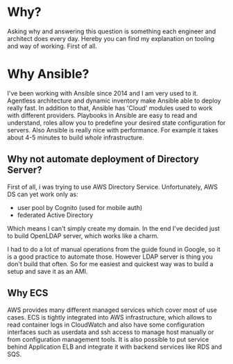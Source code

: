 # Why?

Asking why and answering this question is something each engineer and architect does every day.
Hereby you can find my explanation on tooling and way of working.
First of all.


# Why Ansible?

I've been working with Ansible since 2014 and I am very used to it. Agentless architecture and dynamic inventory make Ansible able to deploy really fast.
In addition to that, Ansible has 'Cloud' modules used to work with different providers.
Playbooks in Ansible are easy to read and understand, roles allow you to predefine your desired state configuration for servers.
Also Ansible is really nice with performance. For example it takes about 4-5 minutes to build *whole* infrastructure.


## Why not automate deployment of Directory Server?

First of all, i was trying to use AWS Directory Service.
Unfortunately, AWS DS can yet work only as:

* user pool by Cognito (used for mobile auth)
* federated Active Directory

Which means I can't simply create my domain.
In the end I've decided just to build OpenLDAP server, which works like a charm.

I had to do a lot of manual operations from the guide found in Google, so it is a good practice to automate those.
However LDAP server is thing you don't build that often. So for me easiest and quickest way was to build a setup and save it as an AMI.


## Why ECS

AWS provides many different managed services which cover most of use cases. ECS is tightly integrated into AWS infrastructure, which allows to read container logs in CloudWatch and also have some configuration interfaces such as userdata and ssh access to manage host manually or from configuration management tools.
It is also possible to put service behind Application ELB and integrate it with backend services like RDS and SQS.